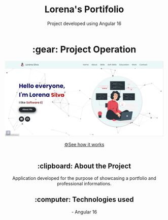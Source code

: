 <h1 align="center" font-size="20px">Lorena's Portifolio </h1>

<div align="center">
Project developed using Angular 16
</div>
<br>

<h1 align="center" > :gear: Project Operation </h1>

<p align="center" >
<img  width="500px" src="/lorenasportifolio.png" alt="model" >
</p>

<div align="center">
<a href="myportifolio-murex.vercel.app">⚙️See how it works</a>
</div>  

<br>

<h2 align="center"> :clipboard: About the Project </h2>

<div align="center">
Application developed for the purpose of showcasing a portfolio and professional informations.
</div>

<h2 align="center"> :computer: Technologies used </h2>
<div align="center">
- Angular 16
</div>
